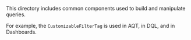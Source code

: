 This directory includes common components used to build and manipulate queries.

For example, the `CustomizableFilterTag` is used in AQT, in DQL, and in Dashboards.
